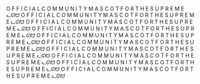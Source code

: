 O F F I C I A L   C O M M U N I T Y   M A S C O T   F O R   T H E   S U P R E M E   ᓚᘏᗢ
O F F I C I A L   C O M M U N I T Y   M A S C O T   F O R   T H E   S U P R E M E   ᓚᘏᗢ
O F F I C I A L   C O M M U N I T Y   M A S C O T   F O R   T H E   S U P R E M E   ᓚᘏᗢ
O F F I C I A L   C O M M U N I T Y   M A S C O T   F O R   T H E   S U P R E M E   ᓚᘏᗢ
O F F I C I A L   C O M M U N I T Y   M A S C O T   F O R   T H E   S U P R E M E   ᓚᘏᗢ
O F F I C I A L   C O M M U N I T Y   M A S C O T   F O R   T H E   S U P R E M E   ᓚᘏᗢ
O F F I C I A L   C O M M U N I T Y   M A S C O T   F O R   T H E   S U P R E M E   ᓚᘏᗢ
O F F I C I A L   C O M M U N I T Y   M A S C O T   F O R   T H E   S U P R E M E   ᓚᘏᗢ
O F F I C I A L   C O M M U N I T Y   M A S C O T   F O R   T H E   S U P R E M E   ᓚᘏᗢ
O F F I C I A L   C O M M U N I T Y   M A S C O T   F O R   T H E   S U P R E M E   ᓚᘏᗢ
